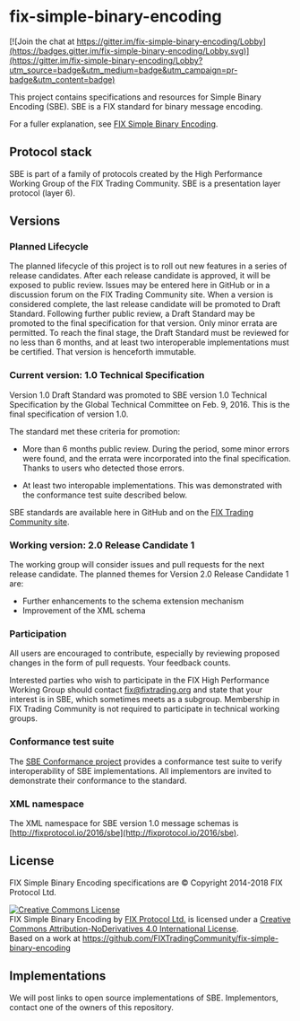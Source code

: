 # fix-simple-binary-encoding

[![Join the chat at https://gitter.im/fix-simple-binary-encoding/Lobby](https://badges.gitter.im/fix-simple-binary-encoding/Lobby.svg)](https://gitter.im/fix-simple-binary-encoding/Lobby?utm_source=badge&utm_medium=badge&utm_campaign=pr-badge&utm_content=badge)

This project contains specifications and resources for Simple Binary Encoding (SBE).
SBE is a FIX standard for binary message encoding. 

For a fuller explanation, see [FIX Simple Binary Encoding](http://fixtradingcommunity.github.io/fix-simple-binary-encoding/).

## Protocol stack
SBE is part of a family of protocols created by the High Performance Working Group
 of the FIX Trading Community. SBE is a presentation layer protocol (layer 6).

## Versions

### Planned Lifecycle

The planned lifecycle of this project is to roll out new features in a series of release candidates. After each release candidate is approved, it will be exposed to public review. Issues may be entered here in GitHub or in a discussion forum on the FIX Trading Community site. When a version is considered complete, the last release candidate will be promoted to Draft Standard. Following further public review, a Draft Standard may be promoted to the final specification for that version. Only minor errata are permitted. To reach the final stage, the Draft Standard must be reviewed for no less than 6 months, and at least two interoperable implementations must be certified. That version is henceforth immutable.

### Current version: 1.0 Technical Specification
Version 1.0 Draft Standard was promoted to SBE version 1.0 Technical Specification by the Global Technical Committee on Feb. 9, 2016. This is the final specification of version 1.0.

The standard met these criteria for promotion:
* More than 6 months public review. During the period, some minor errors were found, and the errata were incorporated into the final specification. Thanks to users who detected those errors.

* At least two interopable implementations. This was demonstrated with the conformance test suite described below.

SBE standards are available here in GitHub and on the [FIX Trading Community site](http://www.fixtradingcommunity.org/pg/structure/tech-specs/simple-binary-encoding).

### Working version: 2.0 Release Candidate 1

The working group will consider issues and pull requests for the next release candidate. The planned themes for Version 2.0 Release Candidate 1 are:
* Further enhancements to the schema extension mechanism
* Improvement of the XML schema

### Participation
All users are encouraged to contribute, especially by reviewing proposed changes in the form of pull requests. Your feedback counts.

Interested parties who wish to participate in the FIX High Performance Working Group should contact fix@fixtrading.org and state that your interest is in SBE, which sometimes meets as a subgroup. Membership in FIX Trading Community is not required to participate in technical working groups.

### Conformance test suite
The [SBE Conformance project](https://github.com/FIXTradingCommunity/fix-sbe-conformance) provides a conformance test suite to verify interoperability of SBE implementations. All implementors are invited to demonstrate their conformance to the standard.

### XML namespace
The XML namespace for SBE version 1.0 message schemas is [http://fixprotocol.io/2016/sbe](http://fixprotocol.io/2016/sbe).

## License
FIX Simple Binary Encoding specifications are © Copyright 2014-2018 FIX Protocol Ltd.

<a rel="license" href="http://creativecommons.org/licenses/by-nd/4.0/"><img alt="Creative Commons License" style="border-width:0" src="https://i.creativecommons.org/l/by-nd/4.0/88x31.png" /></a><br /><span xmlns:dct="http://purl.org/dc/terms/" href="http://purl.org/dc/dcmitype/Text" property="dct:title" rel="dct:type">FIX Simple Binary Encoding</span> by <a xmlns:cc="http://creativecommons.org/ns#" href="http://www.fixtradingcommunity.org/" property="cc:attributionName" rel="cc:attributionURL">FIX Protocol Ltd.</a> is licensed under a <a rel="license" href="http://creativecommons.org/licenses/by-nd/4.0/">Creative Commons Attribution-NoDerivatives 4.0 International License</a>.<br />Based on a work at <a xmlns:dct="http://purl.org/dc/terms/" href="https://github.com/FIXTradingCommunity/fix-simple-binary-encoding" rel="dct:source">https://github.com/FIXTradingCommunity/fix-simple-binary-encoding</a>

## Implementations
We will post links to open source implementations of SBE. Implementors, contact one
of the owners of this repository.



